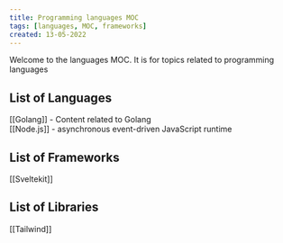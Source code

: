 ```yaml
---
title: Programming languages MOC
tags: [languages, MOC, frameworks]
created: 13-05-2022
---
```

Welcome to the languages MOC. It is for topics related to programming languages

## List of Languages
[[Golang]] - Content related to Golang  
[[Node.js]] - asynchronous event-driven JavaScript runtime  

## List of Frameworks
[[Sveltekit]]

## List of Libraries
[[Tailwind]]